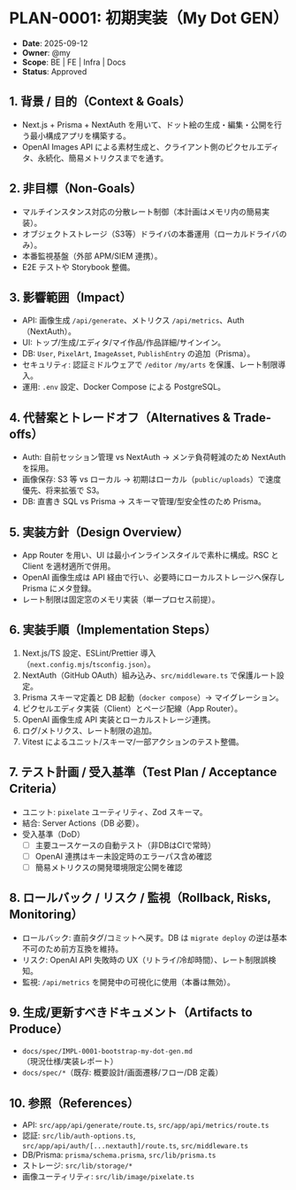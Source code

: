 # PLAN-0001: 初期実装（My Dot GEN）

- **Date**: 2025-09-12
- **Owner**: @my
- **Scope**: BE | FE | Infra | Docs
- **Status**: Approved

## 1. 背景 / 目的（Context & Goals）

- Next.js + Prisma + NextAuth を用いて、ドット絵の生成・編集・公開を行う最小構成アプリを構築する。
- OpenAI Images API による素材生成と、クライアント側のピクセルエディタ、永続化、簡易メトリクスまでを通す。

## 2. 非目標（Non-Goals）

- マルチインスタンス対応の分散レート制御（本計画はメモリ内の簡易実装）。
- オブジェクトストレージ（S3等）ドライバの本番運用（ローカルドライバのみ）。
- 本番監視基盤（外部 APM/SIEM 連携）。
- E2E テストや Storybook 整備。

## 3. 影響範囲（Impact）

- API: 画像生成 `/api/generate`、メトリクス `/api/metrics`、Auth（NextAuth）。
- UI: トップ/生成/エディタ/マイ作品/作品詳細/サインイン。
- DB: `User`, `PixelArt`, `ImageAsset`, `PublishEntry` の追加（Prisma）。
- セキュリティ: 認証ミドルウェアで `/editor` `/my/arts` を保護、レート制限導入。
- 運用: `.env` 設定、Docker Compose による PostgreSQL。

## 4. 代替案とトレードオフ（Alternatives & Trade-offs）

- Auth: 自前セッション管理 vs NextAuth → メンテ負荷軽減のため NextAuth を採用。
- 画像保存: S3 等 vs ローカル → 初期はローカル（`public/uploads`）で速度優先、将来拡張で S3。
- DB: 直書き SQL vs Prisma → スキーマ管理/型安全性のため Prisma。

## 5. 実装方針（Design Overview）

- App Router を用い、UI は最小インラインスタイルで素朴に構成。RSC と Client を適材適所で併用。
- OpenAI 画像生成は API 経由で行い、必要時にローカルストレージへ保存し Prisma にメタ登録。
- レート制限は固定窓のメモリ実装（単一プロセス前提）。

## 6. 実装手順（Implementation Steps）

1. Next.js/TS 設定、ESLint/Prettier 導入（`next.config.mjs`/`tsconfig.json`）。
2. NextAuth（GitHub OAuth）組み込み、`src/middleware.ts` で保護ルート設定。
3. Prisma スキーマ定義と DB 起動（`docker compose`）→ マイグレーション。
4. ピクセルエディタ実装（Client）とページ配線（App Router）。
5. OpenAI 画像生成 API 実装とローカルストレージ連携。
6. ログ/メトリクス、レート制限の追加。
7. Vitest によるユニット/スキーマ/一部アクションのテスト整備。

## 7. テスト計画 / 受入基準（Test Plan / Acceptance Criteria）

- ユニット: `pixelate` ユーティリティ、Zod スキーマ。
- 結合: Server Actions（DB 必要）。
- 受入基準（DoD）
  - [ ] 主要ユースケースの自動テスト（非DBはCIで常時）
  - [ ] OpenAI 連携はキー未設定時のエラーパス含め確認
  - [ ] 簡易メトリクスの開発環境限定公開を確認

## 8. ロールバック / リスク / 監視（Rollback, Risks, Monitoring）

- ロールバック: 直前タグ/コミットへ戻す。DB は `migrate deploy` の逆は基本不可のため前方互換を維持。
- リスク: OpenAI API 失敗時の UX（リトライ/冷却時間）、レート制限誤検知。
- 監視: `/api/metrics` を開発中の可視化に使用（本番は無効）。

## 9. 生成/更新すべきドキュメント（Artifacts to Produce）

- `docs/spec/IMPL-0001-bootstrap-my-dot-gen.md`（現況仕様/実装レポート）
- `docs/spec/*`（既存: 概要設計/画面遷移/フロー/DB 定義）

## 10. 参照（References）

- API: `src/app/api/generate/route.ts`, `src/app/api/metrics/route.ts`
- 認証: `src/lib/auth-options.ts`, `src/app/api/auth/[...nextauth]/route.ts`, `src/middleware.ts`
- DB/Prisma: `prisma/schema.prisma`, `src/lib/prisma.ts`
- ストレージ: `src/lib/storage/*`
- 画像ユーティリティ: `src/lib/image/pixelate.ts`

